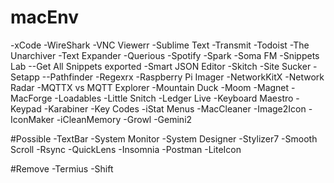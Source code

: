 # macEnv


-xCode
-WireShark
-VNC Viewerr
-Sublime Text
-Transmit
-Todoist
-The Unarchiver
-Text Expander
-Querious
-Spotify
-Spark
-Soma FM
-Snippets Lab
--Get All Snippets exported
-Smart JSON Editor
-Skitch
-Site Sucker
-Setapp
--Pathfinder
-Regexrx
-Raspberry Pi Imager
-NetworkKitX
-Network Radar
-MQTTX vs MQTT Explorer
-Mountain Duck
-Moom
-Magnet
-MacForge
-Loadables
-Little Snitch
-Ledger Live
-Keyboard Maestro
-Keypad
-Karabiner
-Key Codes
-iStat Menus
-MacCleaner
-Image2Icon
-IconMaker
-iCleanMemory
-Growl
-Gemini2





#Possible
-TextBar
-System Monitor
-System Designer
-Stylizer7
-Smooth Scroll
-Rsync
-QuickLens
-Insomnia
-Postman
-LiteIcon


#Remove
-Termius
-Shift
